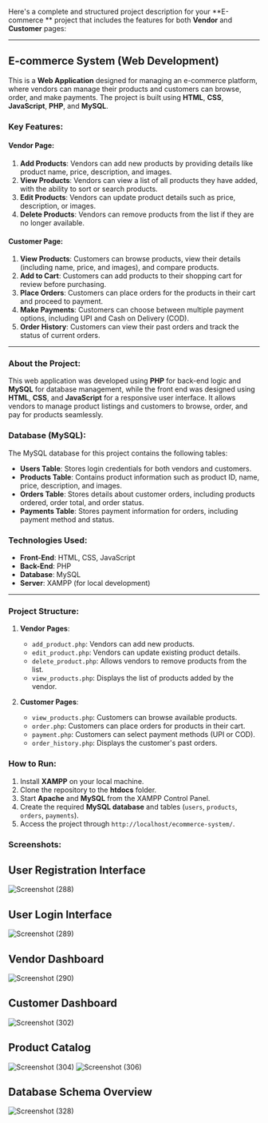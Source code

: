 Here's a complete and structured project description for your **E-commerce ** project that includes the features for both **Vendor** and **Customer** pages:

---

## **E-commerce System (Web Development)**

This is a **Web Application** designed for managing an e-commerce platform, where vendors can manage their products and customers can browse, order, and make payments. The project is built using **HTML**, **CSS**, **JavaScript**, **PHP**, and **MySQL**.

### **Key Features:**

#### **Vendor Page:**
1. **Add Products**: Vendors can add new products by providing details like product name, price, description, and images.
2. **View Products**: Vendors can view a list of all products they have added, with the ability to sort or search products.
3. **Edit Products**: Vendors can update product details such as price, description, or images.
4. **Delete Products**: Vendors can remove products from the list if they are no longer available.

#### **Customer Page:**
1. **View Products**: Customers can browse products, view their details (including name, price, and images), and compare products.
2. **Add to Cart**: Customers can add products to their shopping cart for review before purchasing.
3. **Place Orders**: Customers can place orders for the products in their cart and proceed to payment.
4. **Make Payments**: Customers can choose between multiple payment options, including UPI and Cash on Delivery (COD).
5. **Order History**: Customers can view their past orders and track the status of current orders.

---

### **About the Project:**
This web application was developed using **PHP** for back-end logic and **MySQL** for database management, while the front end was designed using **HTML**, **CSS**, and **JavaScript** for a responsive user interface. It allows vendors to manage product listings and customers to browse, order, and pay for products seamlessly.

### **Database (MySQL):**
The MySQL database for this project contains the following tables:
- **Users Table**: Stores login credentials for both vendors and customers.
- **Products Table**: Contains product information such as product ID, name, price, description, and images.
- **Orders Table**: Stores details about customer orders, including products ordered, order total, and order status.
- **Payments Table**: Stores payment information for orders, including payment method and status.

### **Technologies Used:**
- **Front-End**: HTML, CSS, JavaScript
- **Back-End**: PHP
- **Database**: MySQL
- **Server**: XAMPP (for local development)

---

### **Project Structure:**
1. **Vendor Pages**:
   - `add_product.php`: Vendors can add new products.
   - `edit_product.php`: Vendors can update existing product details.
   - `delete_product.php`: Allows vendors to remove products from the list.
   - `view_products.php`: Displays the list of products added by the vendor.

2. **Customer Pages**:
   - `view_products.php`: Customers can browse available products.
   - `order.php`: Customers can place orders for products in their cart.
   - `payment.php`: Customers can select payment methods (UPI or COD).
   - `order_history.php`: Displays the customer's past orders.

### **How to Run:**
1. Install **XAMPP** on your local machine.
2. Clone the repository to the **htdocs** folder.
3. Start **Apache** and **MySQL** from the XAMPP Control Panel.
4. Create the required **MySQL database** and tables (`users`, `products`, `orders`, `payments`).
5. Access the project through `http://localhost/ecommerce-system/`.

### Screenshots:
## User Registration Interface

![Screenshot (288)](https://github.com/user-attachments/assets/429bf3d6-1ab9-4519-a808-41f1860c411b)

## User Login Interface 

![Screenshot (289)](https://github.com/user-attachments/assets/817a3c4e-8deb-415e-a03d-cde93cdf1cce)

## Vendor Dashboard

![Screenshot (290)](https://github.com/user-attachments/assets/9bd13760-9531-464a-819b-bdabc95657e1)

## Customer Dashboard

![Screenshot (302)](https://github.com/user-attachments/assets/d892e369-f20f-4960-b5ea-117de5bba671)

## Product Catalog

![Screenshot (304)](https://github.com/user-attachments/assets/69becbfd-5ad5-4556-a087-a9898d7c2ca0)
![Screenshot (306)](https://github.com/user-attachments/assets/f0b1c326-b0b1-4965-8daf-a29992ff33c1)

## Database Schema Overview

![Screenshot (328)](https://github.com/user-attachments/assets/af30dc1e-7519-4a05-9a05-764845914474)

